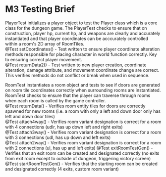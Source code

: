 # M3 Testing Brief
PlayerTest initializes a player object to test the Player class which is a core class for the dungeon game.
The PlayerTest checks to ensure that on construction, player hp, current hp, and weapons are clearly and accurately instantiated and
that player coordinates can be acccurately controlled within a room's 2D array of RoomTiles.  
    @Test setCoordinates() - Test written to ensure player coordinate alteration methods responsible for placing character in world function correctly. Key to ensuring correct player movement.  
    @Test returnData2() - Test written to new player creation, coordinate alteration, damage attribute, and movement coordinate change are correct. This verifies methods do not conflict or break when used in sequence.  

RoomTest instantiates a room object and tests to see if doors are generated on room tile coordinates correctly when surrounding rooms are instantiated.
RoomTest checks to ensure that the player can traverse through rooms when each room is called by the game controller.  
    @Test returnData() - Verifies room entity tiles for doors are correctly spawned for new rooms (i.e. a room with only a left and down door only has left and down door tiles)  
    @Test attach4way() - Verifies room variant designation is correct for a room with 4 connections (udlr, has up down left and right exits)  
    @Test attach3way() - Verifies room variant designation is correct for a room with 3 connections (udl, has up down and left exits)  
    @Test attach2way() - Verifies room variant designation is correct for a room with 2 connections (ul, has up and left exits)
    @Test exitRoomTestGen() - Verifies that an exit room can be created and designated correctly (no exits from exit room except to outside of dungeon, triggering victory screen)  
    @Test startRoomTestGen() - Verifies that the starting room can be created and designated correctly (4 exits, custom room variant)  
